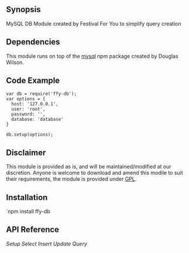 ## Synopsis

MySQL DB Module created by Festival For You to simplify query creation

## Dependencies

This module runs on top of the [mysql](https://www.npmjs.com/package/mysql) npm package created by Douglas Wilson.

## Code Example

```
var db = require('ffy-db');
var options = {
  host: '127.0.0.1',
  user: 'root',
  password: '',
  database: 'database'
}

db.setup(options);
```

## Disclaimer

This module is provided as is, and will be maintained/modified at our discretion.  Anyone is welcome to download and amend this modile to suit their requirements, the module is provided under [GPL](https://www.gnu.org/licenses/gpl-3.0.en.html).

## Installation

`npm install ffy-db

## API Reference

*Setup*
*Select*
*Insert*
*Update*
*Query*